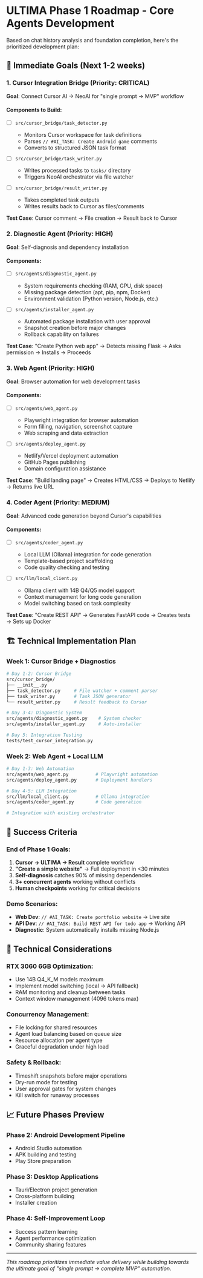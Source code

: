 # ULTIMA Phase 1 Roadmap - Core Agents Development

Based on chat history analysis and foundation completion, here's the prioritized development plan:

## 🎯 **Immediate Goals (Next 1-2 weeks)**

### **1. Cursor Integration Bridge** (Priority: CRITICAL)
**Goal**: Connect Cursor AI → NeoAI for "single prompt → MVP" workflow

#### Components to Build:
- [ ] `src/cursor_bridge/task_detector.py` 
  - Monitors Cursor workspace for task definitions
  - Parses `// #AI_TASK: Create Android game` comments
  - Converts to structured JSON task format

- [ ] `src/cursor_bridge/task_writer.py`
  - Writes processed tasks to `tasks/` directory
  - Triggers NeoAI orchestrator via file watcher

- [ ] `src/cursor_bridge/result_writer.py`
  - Takes completed task outputs
  - Writes results back to Cursor as files/comments

**Test Case**: Cursor comment → File creation → Result back to Cursor

### **2. Diagnostic Agent** (Priority: HIGH)
**Goal**: Self-diagnosis and dependency installation

#### Components:
- [ ] `src/agents/diagnostic_agent.py`
  - System requirements checking (RAM, GPU, disk space)
  - Missing package detection (apt, pip, npm, Docker)
  - Environment validation (Python version, Node.js, etc.)

- [ ] `src/agents/installer_agent.py`
  - Automated package installation with user approval
  - Snapshot creation before major changes
  - Rollback capability on failures

**Test Case**: "Create Python web app" → Detects missing Flask → Asks permission → Installs → Proceeds

### **3. Web Agent** (Priority: HIGH)
**Goal**: Browser automation for web development tasks

#### Components:
- [ ] `src/agents/web_agent.py`
  - Playwright integration for browser automation
  - Form filling, navigation, screenshot capture
  - Web scraping and data extraction

- [ ] `src/agents/deploy_agent.py`
  - Netlify/Vercel deployment automation
  - GitHub Pages publishing
  - Domain configuration assistance

**Test Case**: "Build landing page" → Creates HTML/CSS → Deploys to Netlify → Returns live URL

### **4. Coder Agent** (Priority: MEDIUM)
**Goal**: Advanced code generation beyond Cursor's capabilities

#### Components:
- [ ] `src/agents/coder_agent.py`
  - Local LLM (Ollama) integration for code generation
  - Template-based project scaffolding
  - Code quality checking and testing

- [ ] `src/llm/local_client.py`
  - Ollama client with 14B Q4/Q5 model support
  - Context management for long code generation
  - Model switching based on task complexity

**Test Case**: "Create REST API" → Generates FastAPI code → Creates tests → Sets up Docker

## 🏗️ **Technical Implementation Plan**

### **Week 1: Cursor Bridge + Diagnostics**
```bash
# Day 1-2: Cursor Bridge
src/cursor_bridge/
├── __init__.py
├── task_detector.py     # File watcher + comment parser
├── task_writer.py       # Task JSON generator  
└── result_writer.py     # Result feedback to Cursor

# Day 3-4: Diagnostic System
src/agents/diagnostic_agent.py    # System checker
src/agents/installer_agent.py     # Auto-installer

# Day 5: Integration Testing
tests/test_cursor_integration.py
```

### **Week 2: Web Agent + Local LLM**
```bash
# Day 1-3: Web Automation
src/agents/web_agent.py          # Playwright automation
src/agents/deploy_agent.py       # Deployment handlers

# Day 4-5: LLM Integration
src/llm/local_client.py          # Ollama integration
src/agents/coder_agent.py        # Code generation

# Integration with existing orchestrator
```

## 🧪 **Success Criteria**

### **End of Phase 1 Goals:**
1. **Cursor → ULTIMA → Result** complete workflow
2. **"Create a simple website"** → Full deployment in <30 minutes
3. **Self-diagnosis** catches 90% of missing dependencies
4. **3+ concurrent agents** working without conflicts
5. **Human checkpoints** working for critical decisions

### **Demo Scenarios:**
- **Web Dev**: `// #AI_TASK: Create portfolio website` → Live site
- **API Dev**: `// #AI_TASK: Build REST API for todo app` → Working API
- **Diagnostic**: System automatically installs missing Node.js

## 🔧 **Technical Considerations**

### **RTX 3060 6GB Optimization:**
- Use 14B Q4_K_M models maximum
- Implement model switching (local → API fallback)
- RAM monitoring and cleanup between tasks
- Context window management (4096 tokens max)

### **Concurrency Management:**
- File locking for shared resources
- Agent load balancing based on queue size
- Resource allocation per agent type
- Graceful degradation under high load

### **Safety & Rollback:**
- Timeshift snapshots before major operations
- Dry-run mode for testing
- User approval gates for system changes
- Kill switch for runaway processes

## 📈 **Future Phases Preview**

### **Phase 2**: Android Development Pipeline
- Android Studio automation
- APK building and testing
- Play Store preparation

### **Phase 3**: Desktop Applications
- Tauri/Electron project generation
- Cross-platform building
- Installer creation

### **Phase 4**: Self-Improvement Loop
- Success pattern learning
- Agent performance optimization
- Community sharing features

---

*This roadmap prioritizes immediate value delivery while building towards the ultimate goal of "single prompt → complete MVP" automation.* 